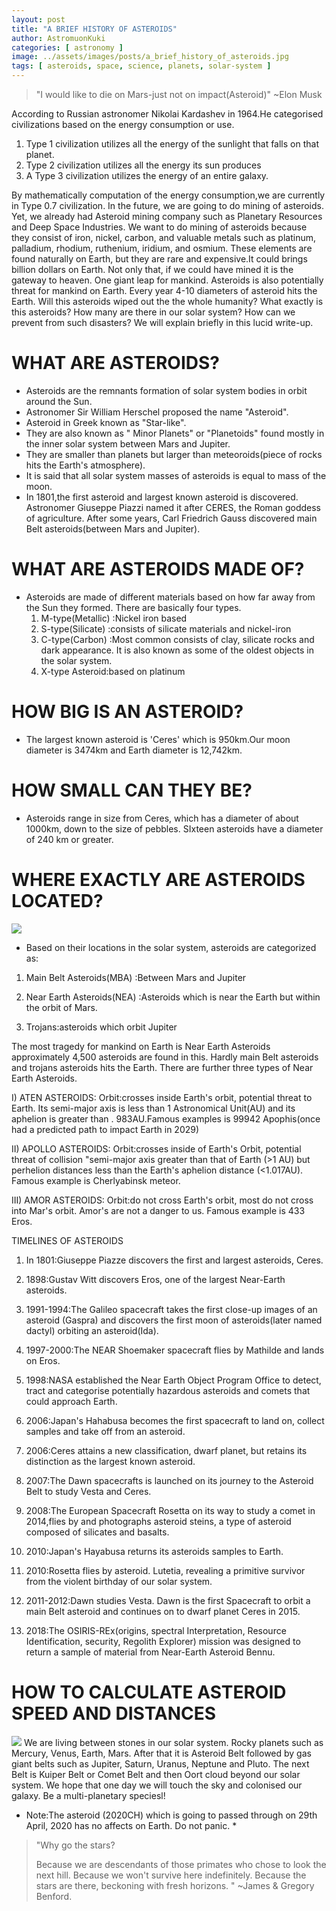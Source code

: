 ```yaml
---
layout: post
title: "A BRIEF HISTORY OF ASTEROIDS"
author: AstromuonKuki
categories: [ astronomy ]
image: ../assets/images/posts/a_brief_history_of_asteroids.jpg
tags: [ asteroids, space, science, planets, solar-system ]
---
```


> "I would like to die on Mars-just not on impact(Asteroid)" ~Elon Musk

According to Russian astronomer Nikolai Kardashev in 1964.He categorised civilizations based on the energy consumption or use. 
1. Type 1 civilization utilizes all the energy of the sunlight that falls on that planet. 
2. Type 2 civilization utilizes all the energy its sun produces 
3. A Type 3 civilization utilizes the energy of an entire galaxy. 

By mathematically computation of the energy consumption,we are currently in Type 0.7 civilization. In the future, we are going to do mining of asteroids. Yet, we already had Asteroid mining company such as Planetary Resources and Deep Space Industries. We want to do mining of asteroids because they consist of iron, nickel, carbon, and valuable metals such as platinum, palladium, rhodium, ruthenium, iridium, and osmium. These elements are found naturally on Earth, but they are rare and expensive.It could brings billion dollars on Earth. Not only that, if we could have mined it is the gateway to heaven. One giant leap for mankind. Asteroids is also potentially threat for mankind on Earth. Every year 4-10 diameters of asteroid hits the Earth. Will this asteroids wiped out the the whole humanity? What exactly is this asteroids? How many are there in our solar system? How can we prevent from such disasters? We will explain briefly in this lucid write-up. 

# WHAT ARE ASTEROIDS? 

- Asteroids are the remnants formation of solar system bodies in orbit around the Sun. 
- Astronomer Sir William Herschel proposed the name "Asteroid".
- Asteroid in Greek known as "Star-like".
- They are also known as " Minor Planets" or "Planetoids" found mostly in the inner solar system between Mars and Jupiter. 
- They are smaller than planets but larger than meteoroids(piece of rocks hits the Earth's atmosphere).
- It is said that all solar system masses of asteroids is equal to mass of the moon. 
- In 1801,the first asteroid and largest known asteroid is discovered. Astronomer Giuseppe Piazzi named it after CERES, the Roman goddess of agriculture. After some years, Carl Friedrich Gauss discovered main Belt asteroids(between Mars and Jupiter). 

# WHAT ARE ASTEROIDS MADE OF? 

- Asteroids are made of different materials based on how far away from the Sun they formed. There are basically four types. 
  1. M-type(Metallic) :Nickel iron based
  2. S-type(Silicate) :consists of silicate materials and nickel-iron
  3. C-type(Carbon) :Most common consists of clay, silicate rocks and dark appearance. It is also known as some of the oldest objects in the solar system. 
  4. X-type Asteroid:based on platinum

# HOW BIG IS AN ASTEROID? 

- The largest known asteroid is 'Ceres' which is 950km.Our moon diameter is 3474km and Earth diameter is 12,742km.

# HOW SMALL CAN THEY BE? 
  
- Asteroids range in size from Ceres, which has a diameter of about 1000km, down to the size of pebbles. SIxteen asteroids have a diameter of 240 km or greater. 

# WHERE EXACTLY ARE ASTEROIDS LOCATED? 

![](assets/images/store/IMG-20200324-WA0007.jpg)
- Based on their locations in the solar system, asteroids are categorized as:

1) Main Belt Asteroids(MBA) :Between Mars and Jupiter

2) Near Earth Asteroids(NEA) :Asteroids which is near the Earth but within the orbit of Mars. 

3) Trojans:asteroids which orbit Jupiter

The most tragedy for mankind on Earth is Near Earth Asteroids approximately 4,500 asteroids are found in this. Hardly main Belt asteroids and trojans asteroids hits the Earth. There are further three types of Near Earth Asteroids. 

I) ATEN ASTEROIDS:
Orbit:crosses inside Earth's orbit, potential threat to Earth. Its semi-major axis is less than 1 Astronomical Unit(AU) and its aphelion is greater than  . 983AU.Famous examples is 99942 Apophis(once had a predicted path to impact Earth in 2029) 

II) APOLLO ASTEROIDS:
Orbit:crosses inside of Earth's Orbit, potential threat of collision "semi-major axis greater than that of Earth (>1 AU) but perhelion distances less than the Earth's aphelion distance (<1.017AU). Famous example is Cherlyabinsk meteor. 

III) AMOR ASTEROIDS:
Orbit:do not cross Earth's orbit, most do not cross into Mar's orbit. Amor's are not a danger to us. Famous example is 433 Eros. 

TIMELINES OF ASTEROIDS

1. In 1801:Giuseppe Piazze discovers the first and largest asteroids, Ceres. 

2. 1898:Gustav Witt discovers Eros, one of the largest Near-Earth asteroids. 

3. 1991-1994:The Galileo spacecraft takes the first close-up images of an asteroid (Gaspra) and discovers the first moon of asteroids(later named dactyl) orbiting an asteroid(Ida). 

4. 1997-2000:The NEAR Shoemaker spacecraft flies by Mathilde and lands on Eros. 

5. 1998:NASA established the Near Earth Object Program Office to detect, tract and categorise potentially hazardous asteroids and comets that could approach Earth. 

6. 2006:Japan's Hahabusa becomes the first spacecraft to land on, collect samples and take off from an asteroid. 

7. 2006:Ceres attains a new classification, dwarf planet, but retains its distinction as the largest known asteroid. 

8. 2007:The Dawn spacecrafts is launched on its journey to the Asteroid Belt to study Vesta and Ceres. 

9. 2008:The European  Spacecraft Rosetta on its way to study a comet in 2014,flies by and photographs asteroid steins, a type of asteroid composed of silicates and basalts. 

10. 2010:Japan's Hayabusa returns its asteroids samples to Earth. 

11. 2010:Rosetta flies by asteroid. Lutetia, revealing a primitive survivor from the violent birthday of our solar system. 

12. 2011-2012:Dawn studies Vesta. Dawn is the first Spacecraft to orbit a main Belt asteroid and continues on to dwarf planet Ceres in 2015.

13. 2018:The OSIRIS-REx(origins, spectral Interpretation, Resource Identification, security, Regolith Explorer) mission was designed to return a sample of material from Near-Earth Asteroid Bennu.

# HOW TO CALCULATE ASTEROID SPEED AND DISTANCES

![](assets/images/store/IMG-20200324-WA0009.jpg)
We are living between stones in our solar system. Rocky planets such as Mercury, Venus, Earth, Mars. After that it is Asteroid Belt followed by gas giant belts such as Jupiter, Saturn, Uranus, Neptune and Pluto. The next Belt is Kuiper Belt or Comet Belt and then Oort cloud beyond our solar system. We hope that one day we will touch the sky and colonised our galaxy. Be a multi-planetary speciesl! 

* Note:The asteroid (2020CH) which is going to passed through on 29th April, 2020 has no affects on Earth. Do not panic. *

> "Why go the stars? 
> 
> Because we are descendants of those primates who chose to look the next hill. Because we won't survive here indefinitely. Because the stars are there, beckoning with fresh horizons. "
>          ~James & Gregory Benford.
